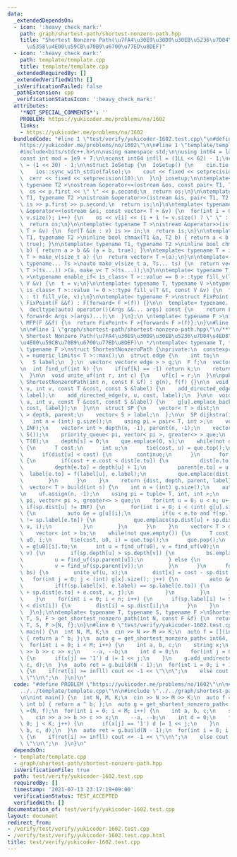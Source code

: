 ```yaml
---
data:
  _extendedDependsOn:
  - icon: ':heavy_check_mark:'
    path: graph/shortest-path/shortest-nonzero-path.hpp
    title: "Shortest Nonzero Path(\u7FA4\u30E9\u30D9\u30EB\u5236\u7D04\u4ED8\u304D\
      \u5358\u4E00\u59CB\u70B9\u6700\u77ED\u8DEF)"
  - icon: ':heavy_check_mark:'
    path: template/template.cpp
    title: template/template.cpp
  _extendedRequiredBy: []
  _extendedVerifiedWith: []
  _isVerificationFailed: false
  _pathExtension: cpp
  _verificationStatusIcon: ':heavy_check_mark:'
  attributes:
    '*NOT_SPECIAL_COMMENTS*': ''
    PROBLEM: https://yukicoder.me/problems/no/1602
    links:
    - https://yukicoder.me/problems/no/1602
  bundledCode: "#line 1 \"test/verify/yukicoder-1602.test.cpp\"\n#define PROBLEM \"\
    https://yukicoder.me/problems/no/1602\"\n\n#line 1 \"template/template.cpp\"\n\
    #include<bits/stdc++.h>\n\nusing namespace std;\n\nusing int64 = long long;\n\
    const int mod = 1e9 + 7;\n\nconst int64 infll = (1LL << 62) - 1;\nconst int inf\
    \ = (1 << 30) - 1;\n\nstruct IoSetup {\n  IoSetup() {\n    cin.tie(nullptr);\n\
    \    ios::sync_with_stdio(false);\n    cout << fixed << setprecision(10);\n  \
    \  cerr << fixed << setprecision(10);\n  }\n} iosetup;\n\ntemplate< typename T1,\
    \ typename T2 >\nostream &operator<<(ostream &os, const pair< T1, T2 >& p) {\n\
    \  os << p.first << \" \" << p.second;\n  return os;\n}\n\ntemplate< typename\
    \ T1, typename T2 >\nistream &operator>>(istream &is, pair< T1, T2 > &p) {\n \
    \ is >> p.first >> p.second;\n  return is;\n}\n\ntemplate< typename T >\nostream\
    \ &operator<<(ostream &os, const vector< T > &v) {\n  for(int i = 0; i < (int)\
    \ v.size(); i++) {\n    os << v[i] << (i + 1 != v.size() ? \" \" : \"\");\n  }\n\
    \  return os;\n}\n\ntemplate< typename T >\nistream &operator>>(istream &is, vector<\
    \ T > &v) {\n  for(T &in : v) is >> in;\n  return is;\n}\n\ntemplate< typename\
    \ T1, typename T2 >\ninline bool chmax(T1 &a, T2 b) { return a < b && (a = b,\
    \ true); }\n\ntemplate< typename T1, typename T2 >\ninline bool chmin(T1 &a, T2\
    \ b) { return a > b && (a = b, true); }\n\ntemplate< typename T = int64 >\nvector<\
    \ T > make_v(size_t a) {\n  return vector< T >(a);\n}\n\ntemplate< typename T,\
    \ typename... Ts >\nauto make_v(size_t a, Ts... ts) {\n  return vector< decltype(make_v<\
    \ T >(ts...)) >(a, make_v< T >(ts...));\n}\n\ntemplate< typename T, typename V\
    \ >\ntypename enable_if< is_class< T >::value == 0 >::type fill_v(T &t, const\
    \ V &v) {\n  t = v;\n}\n\ntemplate< typename T, typename V >\ntypename enable_if<\
    \ is_class< T >::value != 0 >::type fill_v(T &t, const V &v) {\n  for(auto &e\
    \ : t) fill_v(e, v);\n}\n\ntemplate< typename F >\nstruct FixPoint : F {\n  explicit\
    \ FixPoint(F &&f) : F(forward< F >(f)) {}\n\n  template< typename... Args >\n\
    \  decltype(auto) operator()(Args &&... args) const {\n    return F::operator()(*this,\
    \ forward< Args >(args)...);\n  }\n};\n \ntemplate< typename F >\ninline decltype(auto)\
    \ MFP(F &&f) {\n  return FixPoint< F >{forward< F >(f)};\n}\n#line 4 \"test/verify/yukicoder-1602.test.cpp\"\
    \n\n#line 1 \"graph/shortest-path/shortest-nonzero-path.hpp\"\n/**\n * @brief\
    \ Shortest Nonzero Path(\u7FA4\u30E9\u30D9\u30EB\u5236\u7D04\u4ED8\u304D\u5358\
    \u4E00\u59CB\u70B9\u6700\u77ED\u8DEF)\n */\ntemplate< typename T, typename S,\
    \ typename F >\nstruct ShortestNonzeroPath {\nprivate:\n  constexpr static T INF\
    \ = numeric_limits< T >::max();\n  struct edge {\n    int to;\n    T cost;\n \
    \   S label;\n  };\n  vector< vector< edge > > g;\n  F f;\n  vector< int > uf;\n\
    \n  int find_uf(int k) {\n    if(uf[k] == -1) return k;\n    return uf[k] = find_uf(uf[k]);\n\
    \  }\n\n  void unite_uf(int r, int c) {\n    uf[c] = r;\n  }\n\npublic:\n  explicit\
    \ ShortestNonzeroPath(int n, const F &f) : g(n), f(f) {}\n\n  void add_undirected_edge(int\
    \ u, int v, const T &cost, const S &label) {\n    add_directed_edge(u, v, cost,\
    \ label);\n    add_directed_edge(v, u, cost, label);\n  }\n\n  void add_directed_edge(int\
    \ u, int v, const T &cost, const S &label) {\n    g[u].emplace_back((edge) {v,\
    \ cost, label});\n  }\n\n  struct SP {\n    vector< T > dist;\n    vector< int\
    \ > depth, parent;\n    vector< S > label;\n  };\n\n  SP dijkstra(int s) {\n \
    \   int n = (int) g.size();\n    using pi = pair< T, int >;\n    vector< T > dist(n,\
    \ INF);\n    vector< int > depth(n, -1), parent(n, -1);\n    vector< S > label(n,\
    \ S());\n    priority_queue< pi, vector< pi >, greater<> > que;\n    dist[s] =\
    \ T(0);\n    depth[s] = 0;\n    que.emplace(0, s);\n    while(not que.empty())\
    \ {\n      T cost;\n      int u;\n      tie(cost, u) = que.top();\n      que.pop();\n\
    \      if(dist[u] < cost) {\n        continue;\n      }\n      for(auto e : g[u])\
    \ {\n        if(cost + e.cost < dist[e.to]) {\n          dist[e.to] = cost + e.cost;\n\
    \          depth[e.to] = depth[u] + 1;\n          parent[e.to] = u;\n        \
    \  label[e.to] = f(label[u], e.label);\n          que.emplace(dist[e.to], e.to);\n\
    \        }\n      }\n    }\n    return {dist, depth, parent, label};\n  }\n\n\
    \  vector< T > build(int s) {\n    int n = (int) g.size();\n    auto sp = dijkstra(s);\n\
    \n    uf.assign(n, -1);\n    using pi = tuple< T, int, int >;\n    priority_queue<\
    \ pi, vector< pi >, greater<> > que;\n    for(int u = 0; u < n; u++) {\n     \
    \ if(sp.dist[u] != INF) {\n        for(int i = 0; i < (int) g[u].size(); i++)\
    \ {\n          auto &e = g[u][i];\n          if(u < e.to and f(sp.label[u], e.label)\
    \ != sp.label[e.to]) {\n            que.emplace(sp.dist[u] + sp.dist[e.to] + e.cost,\
    \ u, i);\n          }\n        }\n      }\n    }\n    vector< T > dist(n, INF);\n\
    \    vector< int > bs;\n    while(not que.empty()) {\n      T cost;\n      int\
    \ u0, i;\n      tie(cost, u0, i) = que.top();\n      que.pop();\n      int v0\
    \ = g[u0][i].to;\n      int u = find_uf(u0), v = find_uf(v0);\n      while(u !=\
    \ v) {\n        if(sp.depth[u] > sp.depth[v]) {\n          bs.emplace_back(u);\n\
    \          u = find_uf(sp.parent[u]);\n        } else {\n          bs.emplace_back(v);\n\
    \          v = find_uf(sp.parent[v]);\n        }\n      }\n      for(auto &x :\
    \ bs) {\n        unite_uf(u, x);\n        dist[x] = cost - sp.dist[x];\n     \
    \   for(int j = 0; j < (int) g[x].size(); j++) {\n          auto &e = g[x][j];\n\
    \          if(f(sp.label[x], e.label) == sp.label[e.to]) {\n            que.emplace(dist[x]\
    \ + sp.dist[e.to] + e.cost, x, j);\n          }\n        }\n      }\n      bs.clear();\n\
    \    }\n    for(int i = 0; i < n; i++) {\n      if(sp.label[i] != S() and sp.dist[i]\
    \ < dist[i]) {\n        dist[i] = sp.dist[i];\n      }\n    }\n    return dist;\n\
    \  }\n};\n\ntemplate< typename T, typename S, typename F >\nShortestNonzeroPath<\
    \ T, S, F > get_shortest_nonzero_path(int N, const F &f) {\n  return ShortestNonzeroPath<\
    \ T, S, F >{N, f};\n}\n#line 6 \"test/verify/yukicoder-1602.test.cpp\"\n\nint\
    \ main() {\n  int N, M, K;\n  cin >> N >> M >> K;\n  auto f = [](int a, int b)\
    \ { return a ^ b; };\n  auto g = get_shortest_nonzero_path< int64, int >(N, f);\n\
    \  for(int i = 0; i < M; i++) {\n    int a, b, c;\n    string x;\n    cin >> a\
    \ >> b >> c >> x;\n    --a, --b;\n    int d = 0;\n    for(int j = 0; j < K; j++)\
    \ {\n      if(x[j] == '1') d |= 1 << j;\n    }\n    g.add_undirected_edge(a, b,\
    \ c, d);\n  }\n  auto ret = g.build(N - 1);\n  for(int i = 0; i + 1 < N; i++)\
    \ {\n    if(ret[i] >= infll) cout << -1 << \"\\n\";\n    else cout << ret[i] <<\
    \ \"\\n\";\n  }\n}\n"
  code: "#define PROBLEM \"https://yukicoder.me/problems/no/1602\"\n\n#include \"\
    ../../template/template.cpp\"\n\n#include \"../../graph/shortest-path/shortest-nonzero-path.hpp\"\
    \n\nint main() {\n  int N, M, K;\n  cin >> N >> M >> K;\n  auto f = [](int a,\
    \ int b) { return a ^ b; };\n  auto g = get_shortest_nonzero_path< int64, int\
    \ >(N, f);\n  for(int i = 0; i < M; i++) {\n    int a, b, c;\n    string x;\n\
    \    cin >> a >> b >> c >> x;\n    --a, --b;\n    int d = 0;\n    for(int j =\
    \ 0; j < K; j++) {\n      if(x[j] == '1') d |= 1 << j;\n    }\n    g.add_undirected_edge(a,\
    \ b, c, d);\n  }\n  auto ret = g.build(N - 1);\n  for(int i = 0; i + 1 < N; i++)\
    \ {\n    if(ret[i] >= infll) cout << -1 << \"\\n\";\n    else cout << ret[i] <<\
    \ \"\\n\";\n  }\n}\n"
  dependsOn:
  - template/template.cpp
  - graph/shortest-path/shortest-nonzero-path.hpp
  isVerificationFile: true
  path: test/verify/yukicoder-1602.test.cpp
  requiredBy: []
  timestamp: '2021-07-13 23:17:19+09:00'
  verificationStatus: TEST_ACCEPTED
  verifiedWith: []
documentation_of: test/verify/yukicoder-1602.test.cpp
layout: document
redirect_from:
- /verify/test/verify/yukicoder-1602.test.cpp
- /verify/test/verify/yukicoder-1602.test.cpp.html
title: test/verify/yukicoder-1602.test.cpp
---
```

